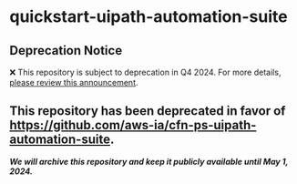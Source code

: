 # quickstart-uipath-automation-suite 
## Deprecation Notice

:x: This repository is subject to deprecation in Q4 2024. For more details, [please review this announcement](https://github.com/aws-ia/.announcements/issues/1). 


## This repository has been deprecated in favor of https://github.com/aws-ia/cfn-ps-uipath-automation-suite. 
***We will archive this repository and keep it publicly available until May 1, 2024.***
